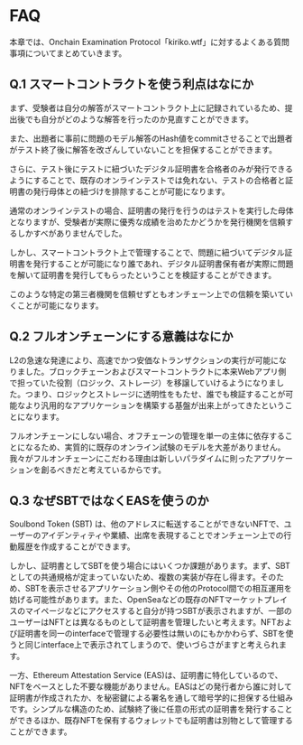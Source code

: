# FAQ
本章では、Onchain Examination Protocol「kiriko.wtf」に対するよくある質問事項についてまとめていきます。

## Q.1 スマートコントラクトを使う利点はなにか
まず、受験者は自分の解答がスマートコントラクト上に記録されているため、提出後でも自分がどのような解答を行ったのか見直すことができます。

また、出題者に事前に問題のモデル解答のHash値をcommitさせることで出題者がテスト終了後に解答を改ざんしていないことを担保することができます。

さらに、テスト後にテストに紐づいたデジタル証明書を合格者のみが発行できるようにすることで、既存のオンラインテストでは免れない、テストの合格者と証明書の発行母体との紐づけを排除することが可能になります。

通常のオンラインテストの場合、証明書の発行を行うのはテストを実行した母体となりますが、受験者が実際に優秀な成績を治めたかどうかを発行機関を信頼するしかすべがありませんでした。

しかし、スマートコントラクト上で管理することで、問題に紐づいてデジタル証明書を発行することが可能になり誰であれ、デジタル証明書保有者が実際に問題を解いて証明書を発行してもらったということを検証することができます。

このような特定の第三者機関を信頼せずともオンチェーン上での信頼を築いていくことが可能になります。

## Q.2 フルオンチェーンにする意義はなにか
L2の急速な発達により、高速でかつ安価なトランザクションの実行が可能になりました。ブロックチェーンおよびスマートコントラクトに本来Webアプリ側で担っていた役割（ロジック、ストレージ）を移譲していけるようになりました。つまり、ロジックとストレージに透明性をもたせ、誰でも検証することが可能なより汎用的なアプリケーションを構築する基盤が出来上がってきたということになります。

フルオンチェーンにしない場合、オフチェーンの管理を単一の主体に依存することになるため、実質的に既存のオンライン試験のモデルを大差がありません。我々がフルオンチェーンにこだわる理由は新しいパラダイムに則ったアプリケーションを創るべきだと考えているからです。


## Q.3 なぜSBTではなくEASを使うのか
Soulbond Token (SBT) は、他のアドレスに転送することができないNFTで、ユーザーのアイデンティティや業績、出席を表現することでオンチェーン上での行動履歴を作成することができます。

しかし、証明書としてSBTを使う場合にはいくつか課題があります。まず、SBTとしての共通規格が定まっていないため、複数の実装が存在し得ます。そのため、SBTを表示させるアプリケーション側やその他のProtocol間での相互運用を妨げる可能性があります。また、OpenSeaなどの既存のNFTマーケットプレイスのマイページなどにアクセスすると自分が持つSBTが表示されますが、一部のユーザーはNFTとは異なるものとして証明書を管理したいと考えます。NFTおよび証明書を同一のinterfaceで管理する必要性は無いのにもかかわらず、SBTを使うと同じinterface上で表示されてしまうので、使いづらさがますと考えられます。

一方、Ethereum Attestation Service (EAS)は、証明書に特化しているので、NFTをベースとした不要な機能がありません。EASはどの発行者から誰に対して証明書が作成されたか、を秘密鍵による署名を通して暗号学的に担保する仕組みです。シンプルな構造のため、試験終了後に任意の形式の証明書を発行することができるほか、既存NFTを保有するウォレットでも証明書は別物として管理することができます。
